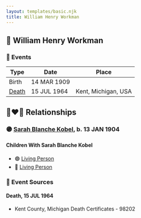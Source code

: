 ```yaml
---
layout: templates/basic.njk
title: William Henry Workman
---
```

## 🔵 William Henry Workman

### 📆 Events

Type | Date | Place
------ | ------ | ------
Birth | 14 MAR 1909 |
[Death](#event-3be3ab14-8523-4d00-861f-21d5ccb467c5) | 15 JUL 1964 | Kent, Michigan, USA

## 👩‍❤️‍👨 Relationships

### 🟣 [Sarah Blanche Kobel](/people/4/40397804), b. 13 JAN 1904

#### Children With Sarah Blanche Kobel
* 🟣 [Living Person](/people/6/68599690)
* 🔵 [Living Person](/people/5/52114384)
### 📰 Event Sources

#### <a id="event-3be3ab14-8523-4d00-861f-21d5ccb467c5"></a> Death, 15 JUL 1964
* Kent County, Michigan Death Certificates  - 98202
